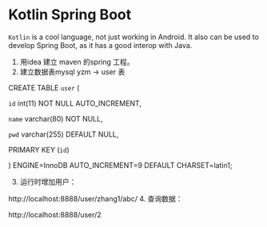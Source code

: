 # Kotlin Spring Boot

`Kotlin` is a cool language, not just working in Android. It also can be used to develop Spring Boot, as it has a good interop with Java.

1. 用idea 建立 maven 的spring 工程。
2. 建立数据表mysql   yzm -> user  表

CREATE TABLE `user` (

  `id` int(11) NOT NULL AUTO_INCREMENT,
  
  `name` varchar(80) NOT NULL,
  
  `pwd` varchar(255) DEFAULT NULL,
  
  PRIMARY KEY (`id`)
  
) ENGINE=InnoDB AUTO_INCREMENT=9 DEFAULT CHARSET=latin1;


3.  运行时增加用户： 

http://localhost:8888/user/zhang1/abc/
4.  查询数据：

http://localhost:8888/user/2
